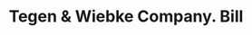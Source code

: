 ---
doi: 10.7916/D8475P36
date_other: '1890'
date_other_textual: 1890-1899
form: printed ephemera
genre:
- Invoices
name:
- Tegen & Wiebke Company
object_in_context_url: https://biggert.cul.columbia.edu/items/view/ave_biggert_01901
subject_hierarchical_geographic:
- Newark, New Jersey, United States
subject_name:
- Tegen & Wiebke Company
title: Tegen & Wiebke Company. Bill
sort_title: Tegen & Wiebke Company. Bill
call_number: ave_biggert_01901
coordinates:
- 40.72422,-74.172574
pid: ave_biggert_01901
identifiers: ave_biggert_01901
thumbnail: https://derivativo-1.library.columbia.edu/iiif/2/ldpd:490675/full/!256,256/0/native.jpg
permalink: "/biggert/ave_biggert_01901/"
layout: iiif-image-page
---